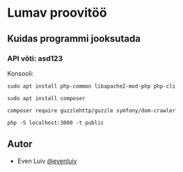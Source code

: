 # Lumav proovitöö

## Kuidas programmi jooksutada

### API võti: asd123

Konsooli:
```
sudo apt install php-common libapache2-mod-php php-cli
```
```
sudo apt install composer
```
```
composer require guzzlehttp/guzzle symfony/dom-crawler
```
```
php -S localhost:3000 -t public
```

## Autor

- Even Luiv [@evenluiv](https://github.com/evenluiv)
